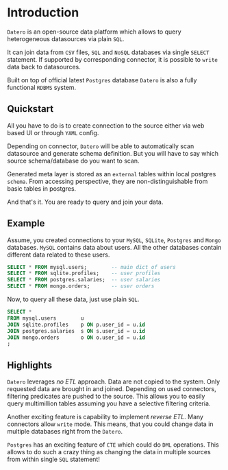 # Introduction

`Datero` is an open-source data platform which allows to query heterogeneous datasources via plain `SQL`.

It can join data from `CSV` files, `SQL` and `NoSQL` databases via single `SELECT` statement.
If supported by corresponding connector, it is possible to `write` data back to datasources.

Built on top of official latest `Postgres` database `Datero` is also a fully functional `RDBMS` system.


## Quickstart
All you have to do is to create connection to the source either via web based UI or through `YAML` config.

Depending on connector, `Datero` will be able to automatically scan datasource and generate schema definition.
But you will have to say which source schema/database do you want to scan.


Generated meta layer is stored as an `external` tables within local postgres `schema`.
From accessing perspective, they are non-distinguishable from basic tables in postgres.

And that's it. You are ready to query and join your data.


## Example
Assume, you created connections to your `MySQL`, `SQLite`, `Postgres` and `Mongo` databases.
`MySQL` contains data about users. All the other databases contain different data related to these users.

```sql title="Individual datasources"
SELECT * FROM mysql.users;        -- main dict of users
SELECT * FROM sqlite.profiles;    -- user profiles
SELECT * FROM postgres.salaries;  -- user salaries
SELECT * FROM mongo.orders;       -- user orders
```

Now, to query all these data, just use plain `SQL`.

```sql title="Join data from 4 different databases"
SELECT *
FROM mysql.users        u
JOIN sqlite.profiles    p ON p.user_id = u.id
JOIN postgres.salaries  s ON s.user_id = u.id
JOIN mongo.orders       o ON o.user_id = u.id
;
```

## Highlights
`Datero` leverages _no ETL_ approach. Data are not copied to the system.
Only requested data are brought in and joined.
Depending on used connectors, filtering predicates are pushed to the source.
This allows you to easily query multimillion tables assuming you have a selective filtering criteria.

Another exciting feature is capability to implement _reverse ETL_.
Many connectors allow `write` mode. This means, that you could change data in multiple databases right from the `Datero`.

`Postgres` has an exciting feature of `CTE` which could do `DML` operations.
This allows to do such a crazy thing as changing the data in multiple sources from within single `SQL` statement!
